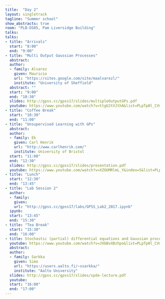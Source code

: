 ```yaml
---
title:  "Day 2"
layout: singletrack
tagline: "Summer school"
show_abstracts: true
room: "PLB-DS05, Pam Liversidge Building"
talks:
talks:
- title: "Arrivals"
  start: "8:00"
  end: "9:00"
- title: "Multi Output Gaussian Processes"
  abstract:
  author:
  - family: Alvarez
    given: Mauricio
    url: "https://sites.google.com/site/maalvarezl/"
    institute: "University of Sheffield"
  abstract: ""
  start: "9:00"
  end: "10:30"
  slides: http://gpss.cc/gpss17/slides/multipleOutputGPs.pdf
  youtube: https://www.youtube.com/watch?v=ttgUJtVJthA&list=PLpTp0l_CVmgwyAthrUmmdIFiunV1VvicM
- title: "Coffee Break"
  start: "10:30"
  end: "11:00"
- title: "Unsupervised Learning with GPs"
  abstract:
  author:
  - family: Ek
    given: Carl Henrik
    url: "http://www.carlhenrik.com/"
    institute: University of Bristol
  start: "11:00"
  end: "12:30"
  slides: http://gpss.cc/gpss17/slides/presentation.pdf
  youtube: https://www.youtube.com/watch?v=XZOUMRlmL_Y&index=5&list=PLpTp0l_CVmgwyAthrUmmdIFiunV1VvicM
- title: "Lunch"
  start: "12:30"
  end: "13:45"
- title: "Lab Session 2"
  author:
  - family:
    given:
    url: "http://gpss.cc/gpss17/labs/GPSS_Lab2_2017.ipynb"
  ipynb:
  start: "13:45"
  end: "15:30"
- title: "Tea Break"
  start: "15:30"
  end: "16:00"
- title: Stochastic (partial) differential equations and Gaussian processes
  youtube: https://www.youtube.com/watch?v=JXbBvXBzhpo&list=PLpTp0l_CVmgwyAthrUmmdIFiunV1VvicM
  abstract:
  author:
  - family: Sarkka
    given: Simo
    url: "https://users.aalto.fi/~ssarkka/"
    institute: "Aalto University"
  slides: http://gpss.cc/gpss17/slides/spde-lecture.pdf
  youtube: 
  start: "16:00"
  end: "17:00"
---
```

